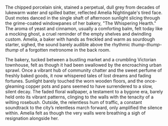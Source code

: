 The chipped porcelain sink, stained a perpetual, dull grey from decades of lukewarm water and spilled batter, reflected Amelia Nightingale's tired face.  Dust motes danced in the single shaft of afternoon sunlight slicing through the grime-coated windowpanes of her bakery, "The Whispering Hearth."  The aroma of yeast and cinnamon, usually a comforting balm, felt today like a mocking ghost, a cruel reminder of the empty shelves and dwindling custom.  Amelia, a baker with hands as freckled and warm as sourdough starter, sighed, the sound barely audible above the rhythmic *thump-thump-thump* of a forgotten metronome in the back room.

The bakery, tucked between a bustling market and a crumbling Victorian townhouse, felt as though it had been swallowed by the encroaching urban sprawl.  Once a vibrant hub of community chatter and the sweet perfume of freshly baked goods, it now whispered tales of lost dreams and fading fortunes.  Sunlight barely touched the worn wooden floors, and the once-gleaming copper pots and pans seemed to have surrendered to a slow, silent decay.  The faded floral wallpaper, a testament to a bygone era, barely held onto its vibrant patterns, clinging to the walls with the tenacity of a wilting rosebush.  Outside, the relentless hum of traffic, a constant soundtrack to the city’s relentless march forward, only amplified the silence within.  Amelia felt as though the very walls were breathing a sigh of resignation alongside her.
